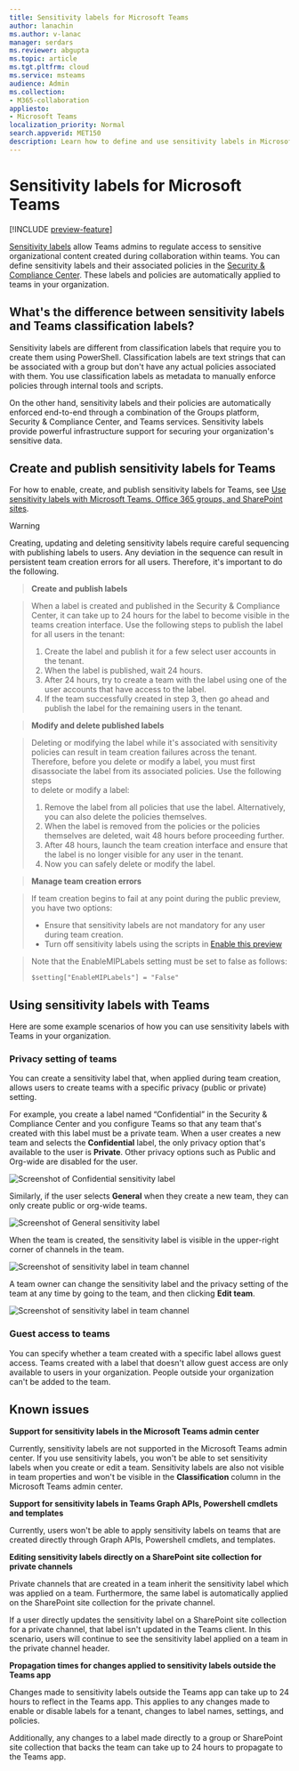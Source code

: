 ```yaml
---
title: Sensitivity labels for Microsoft Teams
author: lanachin
ms.author: v-lanac
manager: serdars
ms.reviewer: abgupta
ms.topic: article
ms.tgt.pltfrm: cloud
ms.service: msteams
audience: Admin
ms.collection: 
- M365-collaboration
appliesto: 
- Microsoft Teams
localization_priority: Normal
search.appverid: MET150
description: Learn how to define and use sensitivity labels in Microsoft Teams.
---
```


# Sensitivity labels for Microsoft Teams

[!INCLUDE [preview-feature](includes/preview-feature.md)]

[Sensitivity labels](https://docs.microsoft.com/microsoft-365/compliance/sensitivity-labels) allow Teams admins to regulate access to sensitive organizational content created during collaboration within teams. You can define sensitivity labels and their associated policies in the [Security & Compliance Center](https://docs.microsoft.com/microsoft-365/compliance/go-to-the-securitycompliance-center). These labels and policies are automatically applied to teams in your organization.  

## What's the difference between sensitivity labels and Teams classification labels?

Sensitivity labels are different from classification labels that require you to create them using PowerShell. Classification labels are text strings that can be associated with a group but don't have any actual policies associated with them. You use classification labels as metadata to manually enforce policies through internal tools and scripts.

On the other hand, sensitivity labels and their policies are automatically enforced end-to-end through a combination of the Groups platform, Security & Compliance Center, and Teams services. Sensitivity labels provide powerful infrastructure support for securing your organization's sensitive data.  

## Create and publish sensitivity labels for Teams

For how to enable, create, and publish sensitivity labels for Teams, see [Use sensitivity labels with Microsoft Teams, Office 365 groups, and SharePoint sites](https://docs.microsoft.com/microsoft-365/compliance/sensitivity-labels-teams-groups-sites).

>[!WARNING]
>Creating, updating and deleting sensitivity labels require careful sequencing with publishing
>labels to users. Any deviation in the sequence can result in persistent team creation errors
>for all users. Therefore, it's important to do the following. 

>**Create and publish labels**

>When a label is created and published in the Security & Compliance Center, it can take up to 24 hours
>for the label to become visible in the teams creation interface. Use the following steps to 
>publish the label for all users in the tenant:
>1. Create the label and publish it for a few select user accounts in the tenant.
>2. When the label is published, wait 24 hours.
>3. After 24 hours, try to create a team with the label using one of the user accounts that have access
>to the label.
>4. If the team successfully created in step 3, then go ahead and publish the label for the remaining 
>users in the tenant.

>**Modify and delete published labels**

>Deleting or modifying the label while it's associated with sensitivity policies can result in team
>creation failures across the tenant. Therefore, before you delete or modify a label, you must
>first disassociate the label from its associated policies. Use the following steps  
>to delete or modify a label:
>1. Remove the label from all policies that use the label. Alternatively, you can also delete
>the policies themselves.
>2. When the label is removed from the policies or the policies themselves are deleted, wait 
>48 hours before proceeding further.
>3. After 48 hours, launch the team creation interface and ensure that the label is no longer visible for
>any user in the tenant.
>4. Now you can safely delete or modify the label.

>**Manage team creation errors**

>If team creation begins to fail at any point during the public preview, you have two options:
> - Ensure that sensitivity labels are not mandatory for any user during team creation.
> - Turn off sensitivity labels using the scripts in [Enable this preview](https://docs.microsoft.com/microsoft-365/compliance/sensitivity-labels-teams-groups-sites#enable-this-preview)

>Note that the EnableMIPLabels setting must be set to false as follows:
>```
>$setting["EnableMIPLabels"] = "False"
>```
## Using sensitivity labels with Teams

Here are some example scenarios of how you can use sensitivity labels with Teams in your organization.

### Privacy setting of teams

You can create a sensitivity label that, when applied during team creation, allows users to create teams with a specific privacy (public or private) setting.

For example, you create a label named “Confidential” in the Security & Compliance Center and you configure Teams so that any team that's created with this label must be a private team. When a user creates a new team and selects the **Confidential** label, the only privacy option that's available to the user is **Private**. Other privacy options such as Public and Org-wide are disabled for the user.

![Screenshot of Confidential sensitivity label](media/sensitivity-labels-confidential-example.png)

Similarly, if the user selects **General** when they create a new team, they can only create public or org-wide teams.

![Screenshot of General sensitivity label](media/sensitivity-labels-general-example.png)

When the team is created, the sensitivity label is visible in the upper-right corner of channels in the team.

![Screenshot of sensitivity label in team channel](media/sensitivity-labels-channel.png)

A team owner can change the sensitivity label and the privacy setting of the team at any time by going to the team, and then clicking **Edit team**.

![Screenshot of sensitivity label in team channel](media/sensitivity-labels-edit-team.png)

### Guest access to teams

You can specify whether a team created with a specific label allows guest access. Teams created with a label that doesn't allow guest access are only available to users in your organization. People outside your organization can't be added to the team.

## Known issues

**Support for sensitivity labels in the Microsoft Teams admin center**

Currently, sensitivity labels are not supported in the Microsoft Teams admin center. If you use sensitivity labels, you won't be able to set sensitivity labels when you create or edit a team. Sensitivity labels are also not visible in team properties and won't be visible in the **Classification** column in the Microsoft Teams admin center.

**Support for sensitivity labels in Teams Graph APIs, Powershell cmdlets and templates**

Currently, users won't be able to apply sensitivity labels on teams that are created directly through Graph APIs, Powershell cmdlets, and templates.

**Editing sensitivity labels directly on a SharePoint site collection for private channels**

Private channels that are created in a team inherit the sensitivity label which was applied on a team. Furthermore, the same label is automatically applied on the SharePoint site collection for the private channel.

If a user directly updates the sensitivity label on a SharePoint site collection for a private channel, that label isn't updated in the Teams client. In this scenario, users will continue to see the sensitivity label applied on a team in the private channel header.

**Propagation times for changes applied to sensitivity labels outside the Teams app**

Changes made to sensitivity labels outside the Teams app can take up to 24 hours to reflect in the Teams app. This applies to any changes made to enable or disable labels for a tenant, changes to label names, settings, and policies.

Additionally, any changes to a label made directly to a group or SharePoint site collection that backs the team can take up to 24 hours to propagate to the Teams app.
